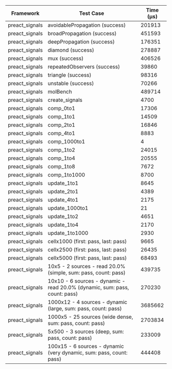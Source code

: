 | Framework | Test Case | Time (μs) |
| --- | --- | --- |
| preact_signals | avoidablePropagation (success) | 201913 |
| preact_signals | broadPropagation (success) | 451593 |
| preact_signals | deepPropagation (success) | 176351 |
| preact_signals | diamond (success) | 278887 |
| preact_signals | mux (success) | 406526 |
| preact_signals | repeatedObservers (success) | 39860 |
| preact_signals | triangle (success) | 98316 |
| preact_signals | unstable (success) | 70266 |
| preact_signals | molBench | 489714 |
| preact_signals | create_signals | 4700 |
| preact_signals | comp_0to1 | 17306 |
| preact_signals | comp_1to1 | 14509 |
| preact_signals | comp_2to1 | 16846 |
| preact_signals | comp_4to1 | 8883 |
| preact_signals | comp_1000to1 | 4 |
| preact_signals | comp_1to2 | 24015 |
| preact_signals | comp_1to4 | 20555 |
| preact_signals | comp_1to8 | 7672 |
| preact_signals | comp_1to1000 | 8700 |
| preact_signals | update_1to1 | 8645 |
| preact_signals | update_2to1 | 4389 |
| preact_signals | update_4to1 | 2175 |
| preact_signals | update_1000to1 | 21 |
| preact_signals | update_1to2 | 4651 |
| preact_signals | update_1to4 | 2170 |
| preact_signals | update_1to1000 | 2930 |
| preact_signals | cellx1000 (first: pass, last: pass) | 9665 |
| preact_signals | cellx2500 (first: pass, last: pass) | 26435 |
| preact_signals | cellx5000 (first: pass, last: pass) | 68493 |
| preact_signals | 10x5 - 2 sources - read 20.0% (simple, sum: pass, count: pass) | 439735 |
| preact_signals | 10x10 - 6 sources - dynamic - read 20.0% (dynamic, sum: pass, count: pass) | 270230 |
| preact_signals | 1000x12 - 4 sources - dynamic (large, sum: pass, count: pass) | 3685662 |
| preact_signals | 1000x5 - 25 sources (wide dense, sum: pass, count: pass) | 2703834 |
| preact_signals | 5x500 - 3 sources (deep, sum: pass, count: pass) | 233009 |
| preact_signals | 100x15 - 6 sources - dynamic (very dynamic, sum: pass, count: pass) | 444408 |
